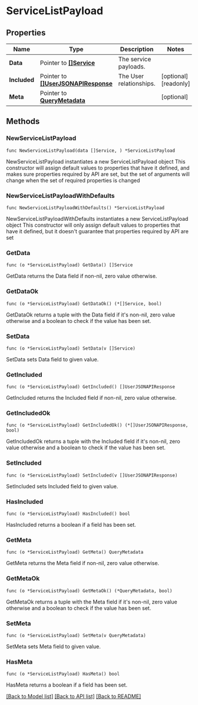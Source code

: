 # ServiceListPayload

## Properties

Name | Type | Description | Notes
------------ | ------------- | ------------- | -------------
**Data** | Pointer to [**[]Service**](Service.md) | The service payloads. | 
**Included** | Pointer to [**[]UserJSONAPIResponse**](UserJSONAPIResponse.md) | The User relationships. | [optional] [readonly] 
**Meta** | Pointer to [**QueryMetadata**](QueryMetadata.md) |  | [optional] 

## Methods

### NewServiceListPayload

`func NewServiceListPayload(data []Service, ) *ServiceListPayload`

NewServiceListPayload instantiates a new ServiceListPayload object
This constructor will assign default values to properties that have it defined,
and makes sure properties required by API are set, but the set of arguments
will change when the set of required properties is changed

### NewServiceListPayloadWithDefaults

`func NewServiceListPayloadWithDefaults() *ServiceListPayload`

NewServiceListPayloadWithDefaults instantiates a new ServiceListPayload object
This constructor will only assign default values to properties that have it defined,
but it doesn't guarantee that properties required by API are set

### GetData

`func (o *ServiceListPayload) GetData() []Service`

GetData returns the Data field if non-nil, zero value otherwise.

### GetDataOk

`func (o *ServiceListPayload) GetDataOk() (*[]Service, bool)`

GetDataOk returns a tuple with the Data field if it's non-nil, zero value otherwise
and a boolean to check if the value has been set.

### SetData

`func (o *ServiceListPayload) SetData(v []Service)`

SetData sets Data field to given value.


### GetIncluded

`func (o *ServiceListPayload) GetIncluded() []UserJSONAPIResponse`

GetIncluded returns the Included field if non-nil, zero value otherwise.

### GetIncludedOk

`func (o *ServiceListPayload) GetIncludedOk() (*[]UserJSONAPIResponse, bool)`

GetIncludedOk returns a tuple with the Included field if it's non-nil, zero value otherwise
and a boolean to check if the value has been set.

### SetIncluded

`func (o *ServiceListPayload) SetIncluded(v []UserJSONAPIResponse)`

SetIncluded sets Included field to given value.

### HasIncluded

`func (o *ServiceListPayload) HasIncluded() bool`

HasIncluded returns a boolean if a field has been set.

### GetMeta

`func (o *ServiceListPayload) GetMeta() QueryMetadata`

GetMeta returns the Meta field if non-nil, zero value otherwise.

### GetMetaOk

`func (o *ServiceListPayload) GetMetaOk() (*QueryMetadata, bool)`

GetMetaOk returns a tuple with the Meta field if it's non-nil, zero value otherwise
and a boolean to check if the value has been set.

### SetMeta

`func (o *ServiceListPayload) SetMeta(v QueryMetadata)`

SetMeta sets Meta field to given value.

### HasMeta

`func (o *ServiceListPayload) HasMeta() bool`

HasMeta returns a boolean if a field has been set.


[[Back to Model list]](../README.md#documentation-for-models) [[Back to API list]](../README.md#documentation-for-api-endpoints) [[Back to README]](../README.md)


